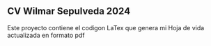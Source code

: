 ## CV Wilmar Sepulveda 2024

Este proyecto contiene el codigon LaTex que genera mi Hoja de vida actualizada en formato pdf